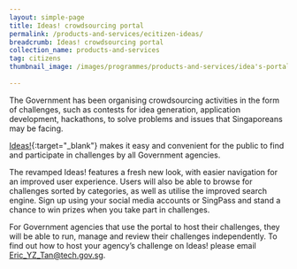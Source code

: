 ```yaml
---
layout: simple-page
title: Ideas! crowdsourcing portal
permalink: /products-and-services/ecitizen-ideas/
breadcrumb: Ideas! crowdsourcing portal
collection_name: products-and-services
tag: citizens
thumbnail_image: /images/programmes/products-and-services/idea's-portal.jpg
      
---
```


The Government has been organising crowdsourcing activities in the form of challenges, such as contests for idea generation, application development, hackathons, to solve problems and issues that Singaporeans may be facing.

[Ideas!](https://www.ideas.gov.sg/home){:target="_blank"} makes it easy and convenient for the public to find and participate in challenges by all Government agencies.  

The revamped Ideas! features a fresh new look, with easier navigation for an improved user experience. Users will also be able to browse for challenges sorted by categories, as well as utilise the improved search engine. Sign up using your social media accounts or SingPass and stand a chance to win prizes when you take part in challenges.

For Government agencies that use the portal to host their challenges, they will be able to run, manage and review their challenges independently. To find out how to host your agency’s challenge on Ideas! please email [Eric_YZ_Tan@tech.gov.sg](mailto:Eric_YZ_Tan@tech.gov.sg). 
